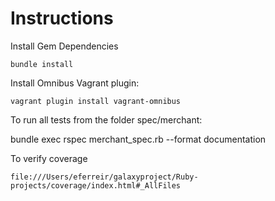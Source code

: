 # Instructions

Install Gem Dependencies
    
    bundle install

Install Omnibus Vagrant plugin:

    vagrant plugin install vagrant-omnibus


To run all tests from the folder spec/merchant:

 bundle exec rspec merchant_spec.rb  --format documentation

To verify coverage

    file:///Users/eferreir/galaxyproject/Ruby-projects/coverage/index.html#_AllFiles 
